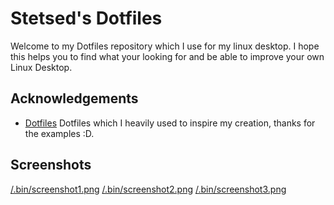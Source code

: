
# Stetsed's Dotfiles

Welcome to my Dotfiles repository which I use for my linux desktop. I hope this helps you to find what your looking for and be able to improve your own Linux Desktop.


## Acknowledgements

 - [Dotfiles](https://github.com/linuxmobile/hyprland-dots) Dotfiles which I heavily used to inspire my creation, thanks for the examples :D.


## Screenshots
[/.bin/screenshot1.png](/.bin/screenshot1.png)
[/.bin/screenshot2.png](/.bin/screenshot2.png)
[/.bin/screenshot3.png](/.bin/screenshot3.png)
